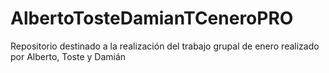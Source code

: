 # AlbertoTosteDamianTCeneroPRO
Repositorio destinado a la realización del trabajo grupal de enero realizado por Alberto, Toste y Damián

